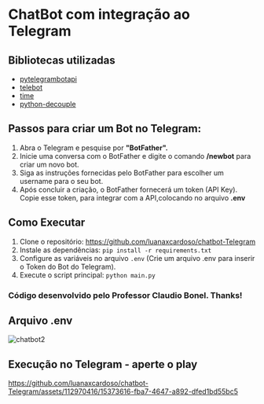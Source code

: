 # ChatBot com integração ao Telegram

## Bibliotecas utilizadas


- [pytelegrambotapi](https://github.com/eternnoir/pyTelegramBotAPI)
- [telebot](https://github.com/eternnoir/pyTelegramBotAPI)
- [time](https://docs.python.org/3/library/time.html)
- [python-decouple](https://github.com/henriquebastos/python-decouple)

## Passos para criar um Bot no Telegram:
1. Abra o Telegram e pesquise por **"BotFather".**
2. Inicie uma conversa com o BotFather e digite o comando **/newbot** para criar um novo bot.
3. Siga as instruções fornecidas pelo BotFather para escolher um username para o seu bot.
4. Após concluir a criação, o BotFather fornecerá um token (API Key). Copie esse token, para integrar com a API,colocando no arquivo **.env**

## Como Executar
1. Clone o repositório: https://github.com/luanaxcardoso/chatbot-Telegram
2. Instale as dependências: `pip install -r requirements.txt`
3. Configure as variáveis no arquivo `.env` (Crie um arquivo .env para inserir o Token do Bot do Telegram).
4. Execute o script principal: `python main.py`
   
### Código desenvolvido pelo Professor Claudio Bonel. Thanks!

## Arquivo .env

![chatbot2](https://github.com/luanaxcardoso/chatbot-Telegram/assets/112970416/f931046f-8214-4716-91cd-097f90e3e4ee)


## Execução no Telegram - aperte o play 
https://github.com/luanaxcardoso/chatbot-Telegram/assets/112970416/15373616-fba7-4647-a892-dfed1bd55bc5

